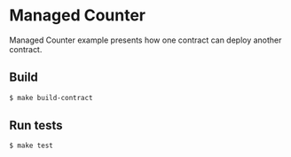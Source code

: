 # Managed Counter

Managed Counter example presents how one contract can deploy another contract.

## Build
```bash
$ make build-contract
```

## Run tests
```bash
$ make test
```
